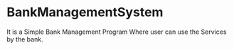 # BankManagementSystem
It is a Simple Bank Management Program Where user can use the Services by the bank.
